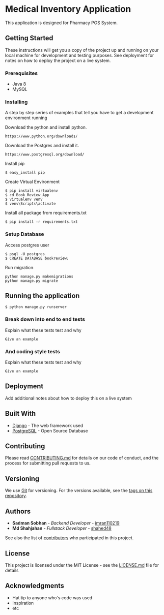 # Medical Inventory Application

This application is designed for Pharmacy POS System.

## Getting Started

These instructions will get you a copy of the project up and running on your local machine for development and testing purposes. See deployment for notes on how to deploy the project on a live system.

### Prerequisites

* Java 8
* MySQL

### Installing

A step by step series of examples that tell you have to get a development environment running

Download the python and install python.

```
https://www.python.org/downloads/
```

Download the Postgres and install it.

```
https://www.postgresql.org/download/
```

Install pip

```
$ easy_install pip
```

Create Virtual Environment

```
$ pip install virtualenv
$ cd Book_Review_App
$ virtualenv venv
$ venv\Scripts\activate
```

Install all package from requirements.txt

```
$ pip install -r requirements.txt
```

### Setup Database

Access postgres user

```
$ psql -U postgres
$ CREATE DATABASE bookreview;
```

Run migration

```
python manage.py makemigrations
python manage.py migrate
```

## Running the application

```
$ python manage.py runserver
```

### Break down into end to end tests

Explain what these tests test and why

```
Give an example
```

### And coding style tests

Explain what these tests test and why

```
Give an example
```

## Deployment

Add additional notes about how to deploy this on a live system

## Built With

* [Django](https://www.djangoproject.com/) - The web framework used
* [PostgreSQL](https://www.postgresql.org/) - Open Source Database
<!-- * [ROME](https://rometools.github.io/rome/) - Used to generate RSS Feeds -->

## Contributing

Please read [CONTRIBUTING.md](https://gist.github.com/PurpleBooth/b24679402957c63ec426) for details on our code of conduct, and the process for submitting pull requests to us.

## Versioning

We use [Git](https://gitforwindows.org/) for versioning. For the versions available, see the [tags on this repository](https://github.com/imran110219/Book_Review_App/commits/master).

## Authors

* **Sadman Sobhan** - *Backend Developer* - [imran110219](https://github.com/imran110219)
* **Md Shahjahan** - *Fullstack Developer* - [shahed48](https://github.com/shahed48)

See also the list of [contributors](https://github.com/imran110219/Book_Review_App/settings/collaboration) who participated in this project.

## License

This project is licensed under the MIT License - see the [LICENSE.md](LICENSE.md) file for details

## Acknowledgments

* Hat tip to anyone who's code was used
* Inspiration
* etc
